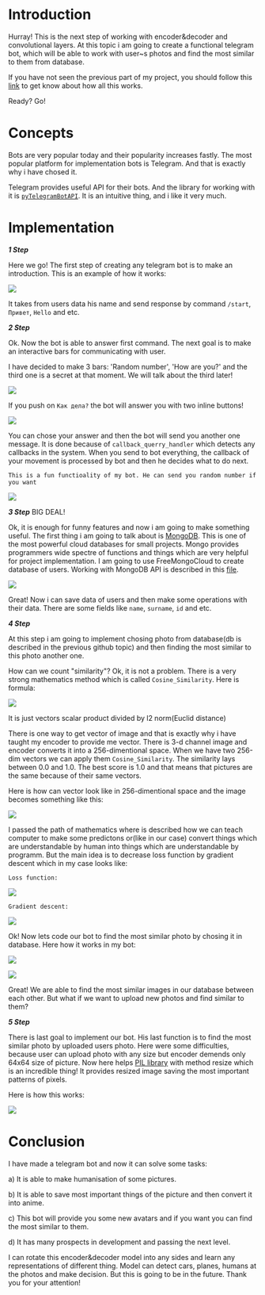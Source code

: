 # Introduction

Hurray! This is the next step of working with encoder&decoder and convolutional layers. At this topic i am going to create a functional telegram bot, which will be able to work with user~s photos and find the most similar to them from database.

If you have not seen the previous part of my project, you should follow this [link](https://github.com/DmitryIo/animefaces) to get know about how all this works.

Ready? Go!

# Concepts

Bots are very popular today and their popularity increases fastly. The most popular platform for implementation bots is Telegram. And that is exactly why i have chosed it.

Telegram provides useful API for their bots. And the library for working with it is [`pyTelegramBotAPI`](https://github.com/eternnoir/pyTelegramBotAPI). It is an intuitive thing, and i like it very much.

# Implementation

***1 Step***

Here we go! The first step of creating any telegram bot is to make an introduction. This is an example of how it works:

![](./img/introduction.PNG)

It takes from users data his name and send response by command `/start`, `Привет`, `Hello` and etc.

***2 Step***

Ok. Now the bot is able to answer first command. The next goal is to make an interactive bars for communicating with user. 

I have decided to make 3 bars: 'Random number', 'How are you?' and the third one is a secret at that moment. We will talk about the third later!

![](./img/2.PNG)

If you push on `Как дела?` the bot will answer you with two inline buttons!

![](./img/3.PNG)

You can chose your answer and then the bot will send you another one message. It is done because of `callback_querry_handler` which detects any callbacks in the system. When you send to bot everything, the callback of your movement is processed by bot and then he decides what to do next. 

`This is a fun functioality of my bot. He can send you random number if you want`

![](./img/4.PNG)

***3 Step***
BIG DEAL!

Ok, it is enough for funny features and now i am going to make something useful. The first thing i am going to talk about is [MongoDB](https://www.mongodb.com/). This is one of the most powerful cloud databases for small projects. Mongo provides programmers wide spectre of functions and things which are very helpful for project implementation. I am going to use FreeMongoCloud to create database of users. Working with MongoDB API is described in this [file](mongodb.py).

![](./img/5.PNG)

Great! Now i can save data of users and then make some operations with their data. There are some fields like `name`, `surname`, `id` and etc.

***4 Step***

At this step i am going to implement chosing photo from database(db is described in the previous github topic) and then finding the most similar to this photo another one. 

How can we count "similarity"? Ok, it is not a problem. There is a very strong mathematics method which is called `Cosine_Similarity`. 
Here is formula: 

![](./img/cosine.png)

It is just vectors scalar product divided by l2 norm(Euclid distance) 

There is one way to get vector of image and that is exactly why i have taught my encoder to provide me vector. There is 3-d channel image and encoder converts it into a 256-dimentional space. When we have two 256-dim vectors we can apply them `Cosine_Similarity`. The similarity lays between 0.0 and 1.0. The best score is 1.0 and that means that pictures are the same because of their same vectors.

Here is how can vector look like in 256-dimentional space and the image becomes something like this: 

![](./img/F1.large.jpg)

I passed the path of mathematics where is described how we can teach computer to make some predictons or(like in our case) convert things which are understandable by human into things which are understandable by programm. But the main idea is to decrease loss function by gradient descent which in my case looks like:

`Loss function:`

![](./img/HlYNr.png)

`Gradient descent:`

![](./img/6.png)

Ok! Now lets code our bot to find the most similar photo by chosing it in database. Here how it works in my bot:

![](./img/girls3.jpg)

![](./img/girls4.jpg)

Great! We are able to find the most similar images in our database between each other. But what if we want to upload new photos and find similar to them?

***5 Step***

There is last goal to implement our bot. His last function is to find the most similar photo by uploaded users photo. Here were some difficulties, because user can upload photo with any size but encoder demends only 64x64 size of picture. Now here helps [PIL library](https://pillow.readthedocs.io/en/stable/) with method resize which is an incredible thing! It provides resized image saving the most important patterns of pixels. 

Here is how this works:

![](./img/girls5.jpg)

# Conclusion

I have made a telegram bot and now it can solve some tasks:

  a) It is able to make humanisation of some pictures.
  
  b) It is able to save most important things of the picture and then convert it into anime. 
  
  c) This bot will provide you some new avatars and if you want you can find the most similar to them.
  
  d) It has many prospects in development and passing the next level.
  
I can rotate this encoder&decoder model into any sides and learn any representations of different thing. Model can detect cars, planes, humans at the photos and make decision. But this is going to be in the future. Thank you for your attention!  
